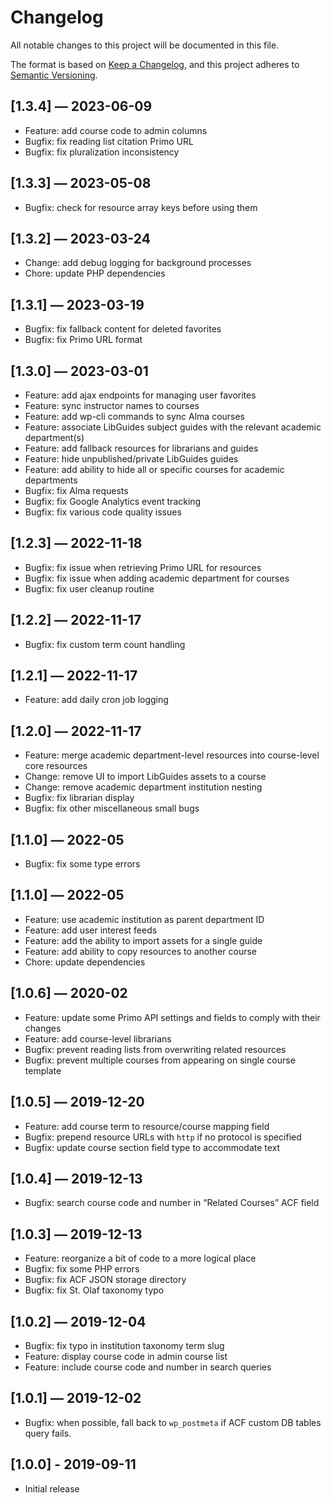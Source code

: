# Changelog

All notable changes to this project will be documented in this file.

The format is based on [Keep a Changelog](https://keepachangelog.com/en/1.0.0/), and this project adheres to [Semantic Versioning](https://semver.org/spec/v2.0.0.html).

## [1.3.4] — 2023-06-09

- Feature: add course code to admin columns
- Bugfix: fix reading list citation Primo URL
- Bugfix: fix pluralization inconsistency

## [1.3.3] — 2023-05-08

- Bugfix: check for resource array keys before using them

## [1.3.2] — 2023-03-24

- Change: add debug logging for background processes
- Chore: update PHP dependencies

## [1.3.1] — 2023-03-19

- Bugfix: fix fallback content for deleted favorites
- Bugfix: fix Primo URL format

## [1.3.0] — 2023-03-01

- Feature: add ajax endpoints for managing user favorites
- Feature: sync instructor names to courses
- Feature: add wp-cli commands to sync Alma courses
- Feature: associate LibGuides subject guides with the relevant academic department(s)
- Feature: add fallback resources for librarians and guides
- Feature: hide unpublished/private LibGuides guides
- Feature: add ability to hide all or specific courses for academic departments
- Bugfix: fix Alma requests
- Bugfix: fix Google Analytics event tracking
- Bugfix: fix various code quality issues

## [1.2.3] — 2022-11-18
- Bugfix: fix issue when retrieving Primo URL for resources
- Bugfix: fix issue when adding academic department for courses
- Bugfix: fix user cleanup routine

## [1.2.2] — 2022-11-17
- Bugfix: fix custom term count handling

## [1.2.1] — 2022-11-17
- Feature: add daily cron job logging

## [1.2.0] — 2022-11-17
- Feature: merge academic department-level resources into course-level core resources
- Change: remove UI to import LibGuides assets to a course
- Change: remove academic department institution nesting
- Bugfix: fix librarian display
- Bugfix: fix other miscellaneous small bugs

## [1.1.0] — 2022-05
- Bugfix: fix some type errors

## [1.1.0] — 2022-05
- Feature: use academic institution as parent department ID
- Feature: add user interest feeds
- Feature: add the ability to import assets for a single guide
- Feature: add ability to copy resources to another course
- Chore: update dependencies

## [1.0.6] — 2020-02
- Feature: update some Primo API settings and fields to comply with their changes
- Feature: add course-level librarians
- Bugfix: prevent reading lists from overwriting related resources
- Bugfix: prevent multiple courses from appearing on single course template

## [1.0.5] — 2019-12-20
- Feature: add course term to resource/course mapping field
- Bugfix: prepend resource URLs with `http` if no protocol is specified
- Bugfix: update course section field type to accommodate text

## [1.0.4] — 2019-12-13
- Bugfix: search course code and number in “Related Courses” ACF field

## [1.0.3] — 2019-12-13
- Feature: reorganize a bit of code to a more logical place
- Bugfix: fix some PHP errors
- Bugfix: fix ACF JSON storage directory
- Bugfix: fix St. Olaf taxonomy typo

## [1.0.2] — 2019-12-04
- Bugfix: fix typo in institution taxonomy term slug
- Feature: display course code in admin course list
- Feature: include course code and number in search queries

## [1.0.1] — 2019-12-02
- Bugfix: when possible, fall back to `wp_postmeta` if ACF custom DB tables query fails.

## [1.0.0] - 2019-09-11
- Initial release
